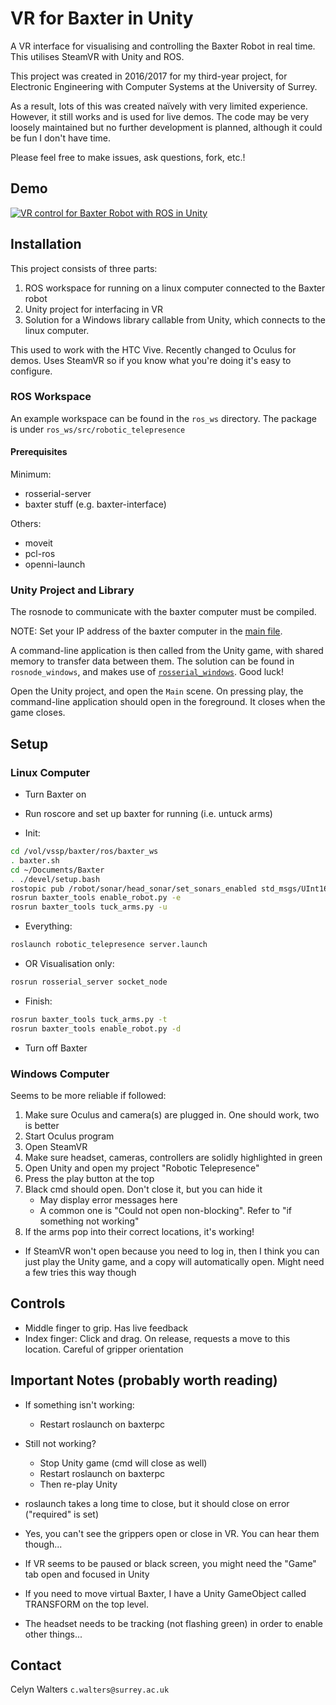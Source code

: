 # VR for Baxter in Unity

A VR interface for visualising and controlling the Baxter Robot in real time.
This utilises SteamVR with Unity and ROS.

This project was created in 2016/2017 for my third-year project, for Electronic Engineering with Computer Systems at the University of Surrey.

As a result, lots of this was created naïvely with very limited experience.
However, it still works and is used for live demos.
The code may be very loosely maintained but no further development is planned, although it could be fun I don't have time.

Please feel free to make issues, ask questions, fork, etc.!

## Demo

[![VR control for Baxter Robot with ROS in Unity](https://img.youtube.com/vi/jMmBaltZ3LY/0.jpg)](https://www.youtube.com/watch?v=jMmBaltZ3LY "VR control for Baxter Robot with ROS in Unity")

## Installation

This project consists of three parts:

1. ROS workspace for running on a linux computer connected to the Baxter robot
1. Unity project for interfacing in VR
1. Solution for a Windows library callable from Unity, which connects to the linux computer.

This used to work with the HTC Vive.
Recently changed to Oculus for demos.
Uses SteamVR so if you know what you're doing it's easy to configure.

### ROS Workspace

An example workspace can be found in the `ros_ws` directory. The package is under `ros_ws/src/robotic_telepresence`

#### Prerequisites

Minimum:

- rosserial-server
- baxter stuff (e.g. baxter-interface)

Others:

- moveit
- pcl-ros
- openni-launch

### Unity Project and Library

The rosnode to communicate with the baxter computer must be compiled.

NOTE: Set your IP address of the baxter computer in the [main file](../master/rosnode_windows/ROSnode.cpp).

A command-line application is then called from the Unity game, with shared memory to transfer data between them.
The solution can be found in `rosnode_windows`, and makes use of [`rosserial_windows`](http://wiki.ros.org/rosserial_windows "ROS.org"). Good luck!

Open the Unity project, and open the `Main` scene.
On pressing play, the command-line application should open in the foreground.
It closes when the game closes.

## Setup

### Linux Computer

- Turn Baxter on
- Run roscore and set up baxter for running (i.e. untuck arms)

- Init:

```bash
cd /vol/vssp/baxter/ros/baxter_ws
. baxter.sh
cd ~/Documents/Baxter
. ./devel/setup.bash
rostopic pub /robot/sonar/head_sonar/set_sonars_enabled std_msgs/UInt16 0
rosrun baxter_tools enable_robot.py -e
rosrun baxter_tools tuck_arms.py -u
```

- Everything:

```bash
roslaunch robotic_telepresence server.launch
```

- OR Visualisation only:

```bash
rosrun rosserial_server socket_node
```

- Finish:

```bash
rosrun baxter_tools tuck_arms.py -t
rosrun baxter_tools enable_robot.py -d
```

- Turn off Baxter

### Windows Computer

Seems to be more reliable if followed:

1. Make sure Oculus and camera(s) are plugged in. One should work, two is better
1. Start Oculus program
1. Open SteamVR
1. Make sure headset, cameras, controllers are solidly highlighted in green
1. Open Unity and open my project "Robotic Telepresence"
1. Press the play button at the top
1. Black cmd should open. Don't close it, but you can hide it
    - May display error messages here
    - A common one is "Could not open non-blocking". Refer to "if something not working"
1. If the arms pop into their correct locations, it's working!

- If SteamVR won't open because you need to log in, then I think you can just play the Unity game, and a copy will automatically open. Might need a few tries this way though

## Controls

- Middle finger to grip. Has live feedback
- Index finger: Click and drag. On release, requests a move to this location. Careful of gripper orientation

## Important Notes (probably worth reading)

- If something isn't working:
  - Restart roslaunch on baxterpc
- Still not working?
  - Stop Unity game (cmd will close as well)
  - Restart roslaunch on baxterpc
  - Then re-play Unity

- roslaunch takes a long time to close, but it should close on error ("required" is set)

- Yes, you can't see the grippers open or close in VR. You can hear them though...

- If VR seems to be paused or black screen, you might need the "Game" tab open and focused in Unity

- If you need to move virtual Baxter, I have a Unity GameObject called TRANSFORM on the top level.

- The headset needs to be tracking (not flashing green) in order to enable other things...

## Contact

Celyn Walters `c.walters@surrey.ac.uk`
